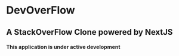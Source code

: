 # DevOverFlow
## A StackOverFlow Clone powered by NextJS
#### This application is under active development
